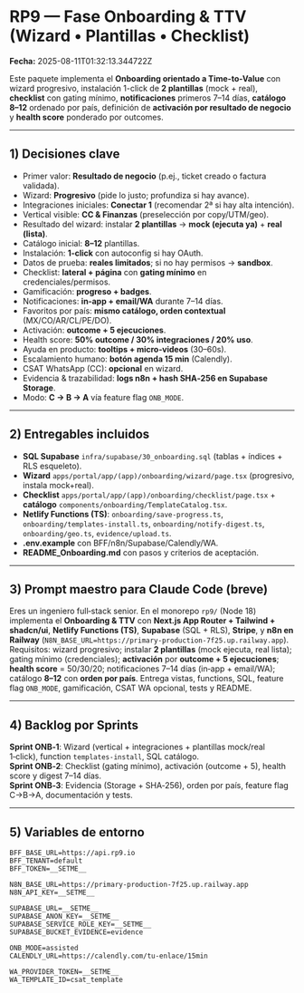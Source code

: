 # RP9 — Fase Onboarding & TTV (Wizard • Plantillas • Checklist)

**Fecha:** 2025-08-11T01:32:13.344722Z

Este paquete implementa el **Onboarding orientado a Time-to-Value** con wizard progresivo, instalación 1-click de **2 plantillas** (mock + real), **checklist** con gating mínimo, **notificaciones** primeros 7–14 días, **catálogo 8–12** ordenado por país, definición de **activación por resultado de negocio** y **health score** ponderado por outcomes.

---

## 1) Decisiones clave
- Primer valor: **Resultado de negocio** (p.ej., ticket creado o factura validada).
- Wizard: **Progresivo** (pide lo justo; profundiza si hay avance).
- Integraciones iniciales: **Conectar 1** (recomendar 2ª si hay alta intención).
- Vertical visible: **CC & Finanzas** (preselección por copy/UTM/geo).
- Resultado del wizard: instalar **2 plantillas** → **mock (ejecuta ya)** + **real (lista)**.
- Catálogo inicial: **8–12** plantillas.
- Instalación: **1‑click** con autoconfig si hay OAuth.
- Datos de prueba: **reales limitados**; si no hay permisos → **sandbox**.
- Checklist: **lateral + página** con **gating mínimo** en credenciales/permisos.
- Gamificación: **progreso + badges**.
- Notificaciones: **in‑app + email/WA** durante 7–14 días.
- Favoritos por país: **mismo catálogo, orden contextual** (MX/CO/AR/CL/PE/DO).
- Activación: **outcome + 5 ejecuciones**.
- Health score: **50% outcome / 30% integraciones / 20% uso**.
- Ayuda en producto: **tooltips + micro‑videos** (30–60s).
- Escalamiento humano: **botón agenda 15 min** (Calendly).
- CSAT WhatsApp (CC): **opcional** en wizard.
- Evidencia & trazabilidad: **logs n8n + hash SHA‑256 en Supabase Storage**.
- Modo: **C → B → A** vía feature flag `ONB_MODE`.

---

## 2) Entregables incluidos
- **SQL Supabase** `infra/supabase/30_onboarding.sql` (tablas + índices + RLS esqueleto).
- **Wizard** `apps/portal/app/(app)/onboarding/wizard/page.tsx` (progresivo, instala mock+real).
- **Checklist** `apps/portal/app/(app)/onboarding/checklist/page.tsx` + **catálogo** `components/onboarding/TemplateCatalog.tsx`.
- **Netlify Functions (TS)**: `onboarding/save-progress.ts`, `onboarding/templates-install.ts`, `onboarding/notify-digest.ts`, `onboarding/geo.ts`, `evidence/upload.ts`.
- **.env.example** con BFF/n8n/Supabase/Calendly/WA.
- **README_Onboarding.md** con pasos y criterios de aceptación.

---

## 3) Prompt maestro para Claude Code (breve)
Eres un ingeniero full‑stack senior. En el monorepo `rp9/` (Node 18) implementa el **Onboarding & TTV** con **Next.js App Router + Tailwind + shadcn/ui**, **Netlify Functions (TS)**, **Supabase** (SQL + RLS), **Stripe**, y **n8n en Railway** (`N8N_BASE_URL=https://primary-production-7f25.up.railway.app`). Requisitos: wizard progresivo; instalar **2 plantillas** (mock ejecuta, real lista); gating mínimo (credenciales); **activación** por **outcome + 5 ejecuciones**; **health score** = 50/30/20; notificaciones 7–14 días (in‑app + email/WA); catálogo **8–12** con **orden por país**. Entrega vistas, functions, SQL, feature flag `ONB_MODE`, gamificación, CSAT WA opcional, tests y README.

---

## 4) Backlog por Sprints
**Sprint ONB‑1**: Wizard (vertical + integraciones + plantillas mock/real 1‑click), function `templates-install`, SQL catálogo.  
**Sprint ONB‑2**: Checklist (gating mínimo), activación (outcome + 5), health score y digest 7–14 días.  
**Sprint ONB‑3**: Evidencia (Storage + SHA‑256), orden por país, feature flag C→B→A, documentación y tests.

---

## 5) Variables de entorno
```
BFF_BASE_URL=https://api.rp9.io
BFF_TENANT=default
BFF_TOKEN=__SETME__

N8N_BASE_URL=https://primary-production-7f25.up.railway.app
N8N_API_KEY=__SETME__

SUPABASE_URL=__SETME__
SUPABASE_ANON_KEY=__SETME__
SUPABASE_SERVICE_ROLE_KEY=__SETME__
SUPABASE_BUCKET_EVIDENCE=evidence

ONB_MODE=assisted
CALENDLY_URL=https://calendly.com/tu-enlace/15min

WA_PROVIDER_TOKEN=__SETME__
WA_TEMPLATE_ID=csat_template
```
